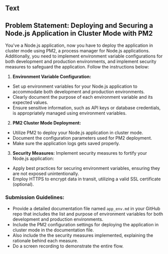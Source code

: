 ## Text

## Problem Statement: Deploying and Securing a Node.js Application in Cluster Mode with PM2
You've a Node.js application, now you have to deploy the application in cluster mode using PM2, a process manager for Node.js applications. Additionally, you need to implement environment variable configurations for both development and production environments, and implement security measures to safeguard the application. Follow the instructions below:

1. **Environment Variable Configuration:**

- Set up environment variables for your Node.js application to accommodate both development and production environments.
- Clearly document the purpose of each environment variable and its expected values.
- Ensure sensitive information, such as API keys or database credentials, is appropriately managed using environment variables.

2. **PM2 Cluster Mode Deployment:**

- Utilize PM2 to deploy your Node.js application in cluster mode.
- Document the configuration parameters used for PM2 deployment.
- Make sure the application logs gets saved properly.

3. **Security Measures:**
Implement security measures to fortify your Node.js application:
- Apply best practices for securing environment variables, ensuring they are not exposed unintentionally.
- Employ HTTPS to encrypt data in transit, utilizing a valid SSL certificate (optional).

### Submission Guidelines:

- Provide a detailed documentation file named `app_env.md` in your GitHub repo that includes the list and purpose of environment variables for both development and production environments.
- Include the PM2 configuration settings for deploying the application in cluster mode in the documentation file.
- Also include the the security measures implemented, explaining the rationale behind each measure.
- Do a screen recording to demonstrate the entire flow.
